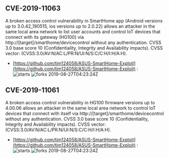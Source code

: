 ## CVE-2019-11063
 A broken access control vulnerability in SmartHome app (Android versions up to 3.0.42_190515, ios versions up to 2.0.22) allows an attacker in the same local area network to list user accounts and control IoT devices that connect with its gateway (HG100) via http://[target]/smarthome/devicecontrol without any authentication. CVSS 3.0 base score 10 (Confidentiality, Integrity and Availability impacts). CVSS vector: (CVSS:3.0/AV:N/AC:L/PR:N/UI:N/S:C/C:H/I:H/A:H).

- [https://github.com/tim124058/ASUS-SmartHome-Exploit](https://github.com/tim124058/ASUS-SmartHome-Exploit) :  
![starts](https://img.shields.io/github/stars/tim124058/ASUS-SmartHome-Exploit.svg) 
![forks](https://img.shields.io/github/forks/tim124058/ASUS-SmartHome-Exploit.svg) 
2019-08-27T04:23:24Z

## CVE-2019-11061
 A broken access control vulnerability in HG100 firmware versions up to 4.00.06 allows an attacker in the same local area network to control IoT devices that connect with itself via http://[target]/smarthome/devicecontrol without any authentication. CVSS 3.0 base score 10 (Confidentiality, Integrity and Availability impacts). CVSS vector: (CVSS:3.0/AV:N/AC:L/PR:N/UI:N/S:C/C:H/I:H/A:H).

- [https://github.com/tim124058/ASUS-SmartHome-Exploit](https://github.com/tim124058/ASUS-SmartHome-Exploit) :  
![starts](https://img.shields.io/github/stars/tim124058/ASUS-SmartHome-Exploit.svg) 
![forks](https://img.shields.io/github/forks/tim124058/ASUS-SmartHome-Exploit.svg) 
2019-08-27T04:23:24Z

